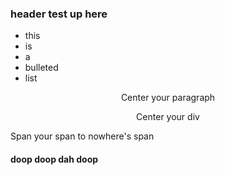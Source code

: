 ### header test up here

* this
* is
* a 
* bulleted
* list

<p style="text-align: center; align: center"> Center your paragraph </p>

<div align="center"> Center your div </div>

<span style="text-align: right"> Span your span to nowhere's span </span>


#### doop doop dah doop
